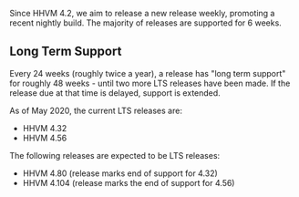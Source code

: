 Since HHVM 4.2, we aim to release a new release weekly, promoting a recent
nightly build. The majority of releases are supported for 6 weeks.

## Long Term Support

Every 24 weeks (roughly twice a year), a release has "long term support" for
roughly 48 weeks - until two more LTS releases have been made. If the release
due at that time is delayed, support is extended.

As of May 2020, the current LTS releases are:

- HHVM 4.32
- HHVM 4.56

The following releases are expected to be LTS releases:

- HHVM 4.80 (release marks end of support for 4.32)
- HHVM 4.104 (release marks the end of support for 4.56)
